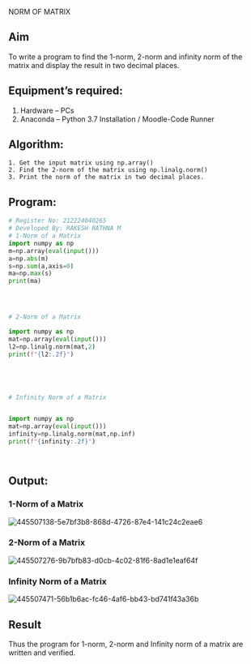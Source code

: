 NORM OF MATRIX
## Aim
To write a program to find the 1-norm, 2-norm and infinity norm of the matrix and display the result in two decimal places.
## Equipment’s required:
1.	Hardware – PCs
2.	Anaconda – Python 3.7 Installation / Moodle-Code Runner
## Algorithm:
	1. Get the input matrix using np.array()   
    2. Find the 2-norm of the matrix using np.linalg.norm()
	3. Print the norm of the matrix in two decimal places.
## Program:
```Python
# Register No: 212224040265
# Developed By: RAKESH RATHNA M
# 1-Norm of a Matrix
import numpy as np
m=np.array(eval(input()))
a=np.abs(m)
s=np.sum(a,axis=0)
ma=np.max(s)
print(ma)




# 2-Norm of a Matrix

import numpy as np
mat=np.array(eval(input()))
l2=np.linalg.norm(mat,2)
print(f"{l2:.2f}")





# Infinity Norm of a Matrix


import numpy as np
mat=np.array(eval(input()))
infinity=np.linalg.norm(mat,np.inf)
print(f"{infinity:.2f}")




```
## Output:
### 1-Norm of a Matrix
![445507138-5e7bf3b8-868d-4726-87e4-141c24c2eae6](https://github.com/user-attachments/assets/0f1d7534-2e53-4bad-a356-742af7cf8ebf)

### 2-Norm of a Matrix
![445507276-9b7bfb83-d0cb-4c02-81f6-8ad1e1eaf64f](https://github.com/user-attachments/assets/9c7dc7f6-07e1-4182-95ca-00078f3c49d6)


### Infinity Norm of a Matrix
![445507471-56b1b6ac-fc46-4af6-bb43-bd741f43a36b](https://github.com/user-attachments/assets/59530cec-a15a-4c24-9bea-379ffa0a0252)




## Result
Thus the program for 1-norm, 2-norm and Infinity norm of a matrix are written and verified.
